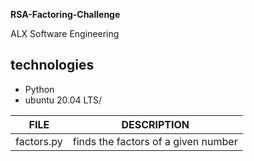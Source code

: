 **RSA-Factoring-Challenge**

ALX Software Engineering

## technologies
- Python
- ubuntu 20.04 LTS/

| FILE |  DESCRIPTION |
| ---- | ------------ |
| factors.py | finds the factors of a given number 